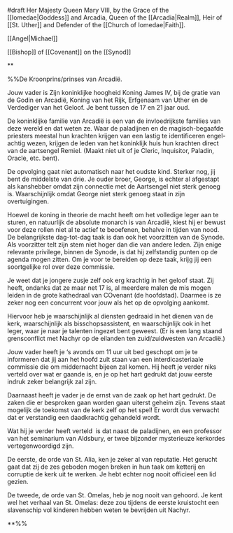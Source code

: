 #draft 
Her Majesty Queen Mary VIII, by the Grace of the [[Iomedae|Goddess]] and Arcadia, Queen of the [[Arcadia|Realm]], Heir of [[St. Uther]] and Defender of the [[Church of Iomedae|Faith]].

[[Angel|Michael]]

[[Bishop]] of [[Covenant]] on the [[Synod]]



**  

%%De Kroonprins/prinses van Arcadië. 

  

Jouw vader is Zijn koninklijke hoogheid Koning James IV, bij de gratie van de Godin en Arcadië, Koning van het Rijk, Erfgenaam van Uther en de Verdediger van het Geloof. Je bent tussen de 17 en 21 jaar oud.

  

De koninklijke familie van Arcadië is een van de invloedrijkste families van deze wereld en dat weten ze. Waar de paladijnen en de magisch-begaafde priesters meestal hun krachten krijgen van een lastig te identificeren engel-achtig wezen, krijgen de leden van het koninklijk huis hun krachten direct van de aartsengel Remiel. (Maakt niet uit of je Cleric, Inquisitor, Paladin, Oracle, etc. bent).

  

De opvolging gaat niet automatisch naar het oudste kind. Sterker nog, jij bent de middelste van drie. Je ouder broer, George, is echter al afgestapt als kanshebber omdat zijn connectie met de Aartsengel niet sterk genoeg is. Waarschijnlijk omdat George niet sterk genoeg staat in zijn overtuigingen.

  

Hoewel de koning in theorie de macht heeft om het volledige leger aan te sturen, en natuurlijk de absolute monarch is van Arcadië, kiest hij er bewust voor deze rollen niet al te actief te beoefenen, behalve in tijden van nood. De belangrijkste dag-tot-dag taak is dan ook het voorzitten van de Synode. Als voorzitter telt zijn stem niet hoger dan die van andere leden. Zijn enige relevante privilege, binnen de Synode, is dat hij zelfstandig punten op de agenda mogen zitten. Om je voor te bereiden op deze taak, krijg jij een soortgelijke rol over deze commissie.

  

Je weet dat je jongere zusje zelf ook erg krachtig in het geloof staat. Zij heeft, ondanks dat ze maar net 17 is, al meerdere malen de mis mogen leiden in de grote kathedraal van COvenant (de hoofdstad). Daarmee is ze zeker nog een concurrent voor jouw als het op de opvolging aankomt.

  

Hiervoor heb je waarschijnlijk al diensten gedraaid in het dienen van de kerk, waarschijnlijk als bisschopsassistent, en waarschijnlijk ook in het leger, waar je naar je talenten ingezet bent geweest. (Er is een lang staand grensconflict met Nachyr op de eilanden ten zuid/zuidwesten van Arcadië.)

  

Jouw vader heeft je ‘s avonds om 11 uur uit bed geschopt om je te informeren dat jij aan het hoofd zult staan van een interdicasteriaale commissie die om middernacht bijeen zal komen. Hij heeft je verder niks verteld over wat er gaande is, en je op het hart gedrukt dat jouw eerste indruk zeker belangrijk zal zijn. 

  

Daarnaast heeft je vader je de ernst van de zaak op het hart gedrukt. De zaken die er besproken gaan worden gaan uiterst geheim zijn. Tevens staat mogelijk de toekomst van de kerk zelf op het spel! Er wordt dus verwacht dat er verstandig een daadkrachtig gehandeld wordt.

Wat hij je verder heeft verteld  is dat naast de paladijnen, en een professor van het seminarium van Aldsbury, er twee bijzonder mysterieuze kerkordes vertegenwoordigd zijn. 

  

De eerste, de orde van St. Alia, ken je zeker al van reputatie. Het gerucht gaat dat zij de zes geboden mogen breken in hun taak om ketterij en corruptie de kerk uit te werken. Je hebt echter nog nooit officieel een lid gezien. 

  

De tweede, de orde van St. Omelas, heb je nog nooit van gehoord. Je kent wel het verhaal van St. Omelas: deze zou tijdens de eerste kruistocht een slavenschip vol kinderen hebben weten te bevrijden uit Nachyr.

**%%